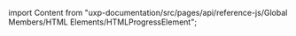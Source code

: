 
import Content from "uxp-documentation/src/pages/api/reference-js/Global Members/HTML Elements/HTMLProgressElement";

<Content query="product=photoshop"/>
